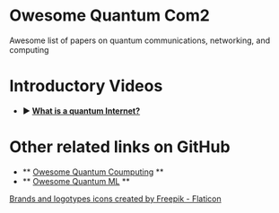 # Owesome Quantum Com2
Awesome list of papers on quantum communications, networking, and computing


# Introductory Videos
<!-- - <img src="https://github.com/user-attachments/assets/4d07a54c-2aa7-4b0b-a283-48536610406d" alt="Youtube" width="18"/> <a href="https://www.youtube.com/watch?v=PCKoT9xcyXI" title="What is a quantum Internet?">What is a quantum Internet?</a> -->
- **▶️ [What is a quantum Internet?](https://www.youtube.com/watch?v=PCKoT9xcyXI)**

<!-- - [<img src="https://img.youtube.com/vi/VIDEO_ID/maxresdefault.jpg" alt="Video Thumbnail" width="50%">](https://www.youtube.com/watch?v=PCKoT9xcyXI) -->

# Other related links on GitHub
- ** [Owesome Quantum Coumputing](https://github.com/desireevl/awesome-quantum-computing) **
- ** [Owesome Quantum ML](https://github.com/krishnakumarsekar/awesome-quantum-machine-learning) **

<a href="https://www.flaticon.com/free-icons/brands-and-logotypes" title="brands and logotypes icons"> Brands and logotypes icons created by Freepik - Flaticon</a>

